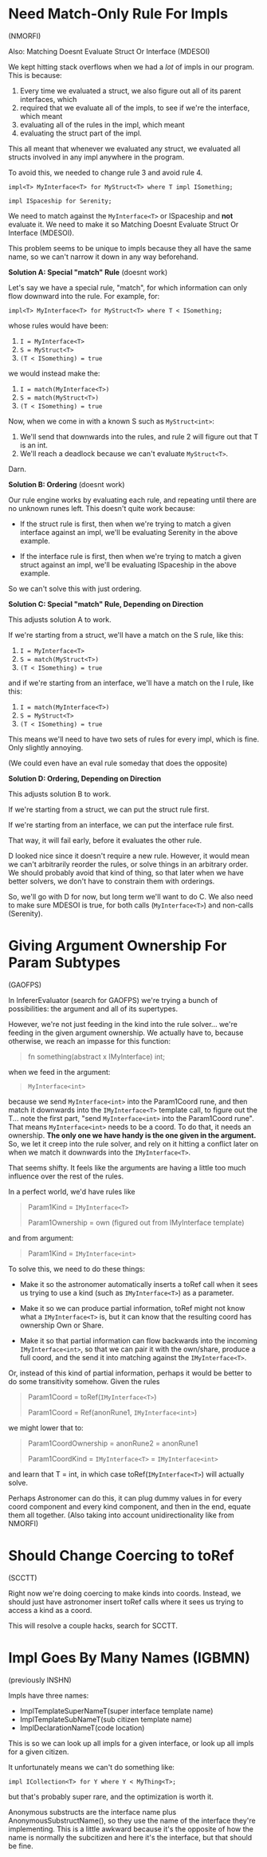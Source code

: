 # Need Match-Only Rule For Impls

(NMORFI)

Also: Matching Doesnt Evaluate Struct Or Interface (MDESOI)

We kept hitting stack overflows when we had a *lot* of impls in our
program. This is because:

 1.  Every time we evaluated a struct, we also figure out all of its parent interfaces, which
 2.  required that we evaluate all of the impls, to see if we're the interface, which meant
 3.  evaluating all of the rules in the impl, which meant
 4.  evaluating the struct part of the impl.

This all meant that whenever we evaluated any struct, we evaluated all
structs involved in any impl anywhere in the program.

To avoid this, we needed to change rule 3 and avoid rule 4.

```
impl<T> MyInterface<T> for MyStruct<T> where T impl ISomething;

impl ISpaceship for Serenity;
```

We need to match against the `MyInterface<T>` or ISpaceship and **not**
evaluate it. We need to make it so Matching Doesnt Evaluate Struct Or
Interface (MDESOI).

This problem seems to be unique to impls because they all have the same
name, so we can\'t narrow it down in any way beforehand.

**Solution A: Special \"match\" Rule** (doesnt work)

Let\'s say we have a special rule, \"match\", for which information can
only flow downward into the rule. For example, for:

```
impl<T> MyInterface<T> for MyStruct<T> where T < ISomething;
```

whose rules would have been:

 1.  `I = MyInterface<T>`
 2.  `S = MyStruct<T>`
 3.  `(T < ISomething) = true`

we would instead make the:

 1.  `I = match(MyInterface<T>)`
 2.  `S = match(MyStruct<T>)`
 3.  `(T < ISomething) = true`

Now, when we come in with a known S such as `MyStruct<int>`:

 1.  We'll send that downwards into the rules, and rule 2 will figure out that T is an int.
 2.  We'll reach a deadlock because we can't evaluate `MyStruct<T>`.

Darn.

**Solution B: Ordering** (doesnt work)

Our rule engine works by evaluating each rule, and repeating until there
are no unknown runes left. This doesn\'t quite work because:

-   If the struct rule is first, then when we're trying to match a given interface against an impl, we'll be evaluating Serenity in the above example.

-   If the interface rule is first, then when we're trying to match a given struct against an impl, we'll be evaluating ISpaceship in the above example.

So we can't solve this with just ordering.

**Solution C: Special "match" Rule, Depending on Direction**

This adjusts solution A to work.

If we're starting from a struct, we'll have a match on the S rule,
like this:

 1.  `I = MyInterface<T>`
 2.  `S = match(MyStruct<T>)`
 3.  `(T < ISomething) = true`

and if we're starting from an interface, we'll have a match on the I
rule, like this:

 1.  `I = match(MyInterface<T>)`
 2.  `S = MyStruct<T>`
 3.  `(T < ISomething) = true`

This means we'll need to have two sets of rules for every impl, which
is fine. Only slightly annoying.

(We could even have an eval rule someday that does the opposite)

**Solution D: Ordering, Depending on Direction**

This adjusts solution B to work.

If we're starting from a struct, we can put the struct rule first.

If we're starting from an interface, we can put the interface rule
first.

That way, it will fail early, before it evaluates the other rule.

D looked nice since it doesn't require a new rule. However, it would
mean we can't arbitrarily reorder the rules, or solve things in an
arbitrary order. We should probably avoid that kind of thing, so that
later when we have better solvers, we don't have to constrain them with
orderings.

So, we'll go with D for now, but long term we'll want to do C. We also
need to make sure MDESOI is true, for both calls (`MyInterface<T>`) and
non-calls (Serenity).

# Giving Argument Ownership For Param Subtypes

(GAOFPS)

In InfererEvaluator (search for GAOFPS) we're trying a bunch of
possibilities: the argument and all of its supertypes.

However, we're not just feeding in the kind into the rule solver...
we're feeding in the given argument ownership. We actually have to,
because otherwise, we reach an impasse for this function:

> fn something(abstract x IMyInterface<T>) int;

when we feed in the argument:

> `MyInterface<int>`

because we send `MyInterface<int>` into the Param1Coord rune, and then
match it downwards into the `IMyInterface<T>` template call, to figure
out the T... note the first part, "send `MyInterface<int>` into the
Param1Coord rune". That means `MyInterface<int>` needs to be a coord.
To do that, it needs an ownership. **The only one we have handy is the
one given in the argument.** So, we let it creep into the rule solver,
and rely on it hitting a conflict later on when we match it downwards
into the `IMyInterface<T>`.

That seems shifty. It feels like the arguments are having a little too
much influence over the rest of the rules.

In a perfect world, we'd have rules like

> Param1Kind = `IMyInterface<T>`
>
> Param1Ownership = own (figured out from IMyInterface template)

and from argument:

> Param1Kind = `IMyInterface<int>`

To solve this, we need to do these things:

-   Make it so the astronomer automatically inserts a toRef call when it sees us trying to use a kind (such as `IMyInterface<T>`) as a parameter.

-   Make it so we can produce partial information, toRef might not know what a `IMyInterface<T>` is, but it can know that the resulting coord has ownership Own or Share.

-   Make it so that partial information can flow backwards into the incoming `IMyInterface<int>`, so that we can pair it with the own/share, produce a full coord, and the send it into matching against the `IMyInterface<T>`.

Or, instead of this kind of partial information, perhaps it would be
better to do some transitivity somehow. Given the rules

> Param1Coord = toRef(`IMyInterface<T>`)
>
> Param1Coord = Ref(anonRune1, `IMyInterface<int>`)

we might lower that to:

> Param1CoordOwnership = anonRune2 = anonRune1
>
> Param1CoordKind = `IMyInterface<T>` = `IMyInterface<int>`

and learn that T = int, in which case toRef(`IMyInterface<T>`) will
actually solve.

Perhaps Astronomer can do this, it can plug dummy values in for every
coord component and every kind component, and then in the end, equate
them all together. (Also taking into account unidirectionality like from
NMORFI)

# Should Change Coercing to toRef

(SCCTT)

Right now we're doing coercing to make kinds into coords. Instead, we
should just have astronomer insert toRef calls where it sees us trying
to access a kind as a coord.

This will resolve a couple hacks, search for SCCTT.

# Impl Goes By Many Names (IGBMN)

(previously INSHN)

Impls have three names:

 * ImplTemplateSuperNameT(super interface template name)
 * ImplTemplateSubNameT(sub citizen template name)
 * ImplDeclarationNameT(code location)

This is so we can look up all impls for a given interface, or look up all impls for a given citizen.

It unfortunately means we can't do something like:

```
impl ICollection<T> for Y where Y < MyThing<T>;
```

but that's probably super rare, and the optimization is worth it.

Anonymous substructs are the interface name plus
AnonymousSubstructName(), so they use the name of the interface they're
implementing. This is a little awkward because it's the opposite of how
the name is normally the subcitizen and here it's the interface, but
that should be fine.
